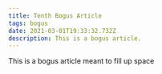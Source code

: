 ```yaml
---
title: Tenth Bogus Article
tags: bogus
date: 2021-03-01T19:33:32.732Z
description: This is a bogus article.
---
```

This is a bogus article meant to fill up space